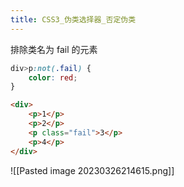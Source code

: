 ```yaml
---
title: CSS3_伪类选择器_否定伪类
---
```

排除类名为 fail 的元素 

```css
div>p:not(.fail) {  
    color: red;  
}
```

```html
<div>  
    <p>1</p>  
    <p>2</p>  
    <p class="fail">3</p>  
    <p>4</p>  
</div>
```

![[Pasted image 20230326214615.png]]

